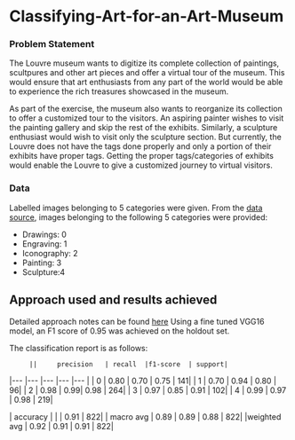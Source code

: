 # Classifying-Art-for-an-Art-Museum

### Problem Statement
The Louvre museum wants to digitize its complete collection of paintings, scultpures and other art pieces and offer a virtual tour of the museum. This would ensure that art enthusiasts from any part of the world would be able to experience the rich treasures showcased in the museum.

As part of the exercise, the museum also wants to reorganize its collection to offer a customized tour to the visitors. An aspiring painter wishes to visit the painting gallery and skip the rest of the exhibits. Similarly, a sculpture enthusiast would wish to visit only the sculpture section. But currently, the Louvre does not have the tags done properly and only a portion of their exhibits have proper tags. Getting the proper tags/categories of exhibits would enable the Louvre to give a customized journey to virtual visitors.

### Data
Labelled images belonging to 5 categories were given. From the [data source](https://rusmuseumvrm.ru/collections/index.php?lang=en), images belonging to the following 5 categories were provided:
* Drawings: 0
* Engraving: 1
* Iconography: 2
* Painting: 3
* Sculpture:4 

## Approach used and results achieved
Detailed approach notes can be found [here](https://github.com/aditya-jagdev/Classifying-Art-for-an-Art-Museum/blob/main/Approach%20Notes.md)
Using a fine tuned VGG16 model, an F1 score of 0.95 was achieved on the holdout set.

The classification report is as follows:

         ||     precision   | recall  |f1-score  | support|
|--- |--- |--- |--- |--- |
         |  0  |     0.80   |   0.70    |  0.75     |  141|
         |  1  |     0.70   |   0.94   |   0.80  |      96|
          | 2  |     0.98  |    0.99|      0.98    |   264|
         |  3    |   0.97   |   0.85  |    0.91    |   102|
          | 4     |  0.99   |   0.97  |    0.98 |      219|

  |  accuracy      |       |           |   0.91  |     822|
  | macro avg    |   0.89   |   0.89  |    0.88   |    822|
|weighted avg    |   0.92     | 0.91     | 0.91   |    822|
